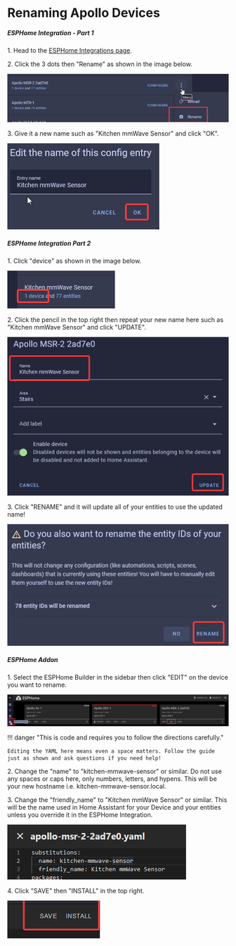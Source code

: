 # Renaming Apollo Devices

##### ESPHome Integration - Part 1

1\. Head to the <a href="http://homeassistant.local:8123/config/integrations/integration/esphome" title="Click me to go to the ESPHome integrations page" target="_blank" rel="noreferrer nofollow noopener">ESPHome Integrations page</a>.

2\. Click the 3 dots then "Rename" as shown in the image below.

![](assets/renaming-devices-pic-2.png)

3\. Give it a new name such as "Kitchen mmWave Sensor" and click "OK".

![](assets/renaming-devices-pic-3-1.png)

##### ESPHome Integration Part 2

1\. Click "device" as shown in the image below.

![](assets/updating-firmware-pic-6.png)

2\. Click the pencil in the top right then repeat your new name here such as "Kitchen mmWave Sensor" and click "UPDATE".

![](assets/updating-firmware-pic-8.png)

3\. Click "RENAME" and it will update all of your entities to use the updated name!

![](assets/updating-firmware-pic-9.png)

##### ESPHome Addon

1\. Select the ESPHome Builder in the sidebar then click "EDIT" on the device you want to rename.

![](assets/renaming-devices-pic-5.png)

!!! danger "This is code and requires you to follow the directions carefully."

    Editing the YAML here means even a space matters. Follow the guide just as shown and ask questions if you need help!

2\. Change the "name" to "kitchen-mmwave-sensor" or similar. Do not use any spaces or caps here, only numbers, letters, and hypens. This will be your new hostname i.e. kitchen-mmwave-sensor.local.

3\. Change the "friendly\_name" to "Kitchen mmWave Sensor" or similar. This will be the name used in Home Assistant for your Device and your entities unless you override it in the ESPHome Integration.

![](assets/renaming-devices-pic-6.png)

4\. Click "SAVE" then "INSTALL" in the top right.

![](assets/renaming-devices-pic-7.png)